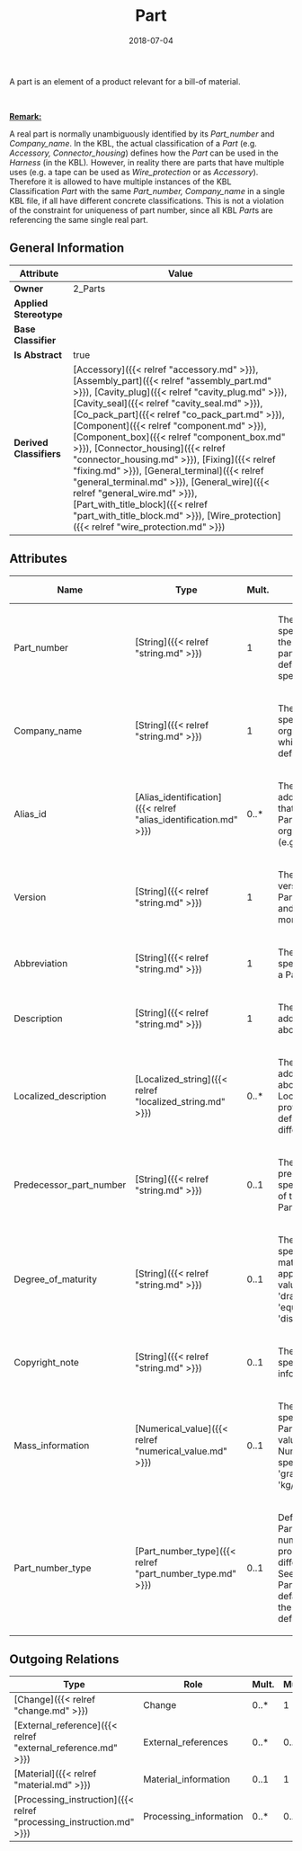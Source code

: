 ﻿---
title: Part
toc: false
type: specs
date: "2018-07-04"
draft: false
specification: KBL
version: 2.5
documentType: "Recommendation"
elementType: Class
classes:
  - Part
menu_name: kbl-2.5
---
<p> A part is an element of a product relevant for a bill-of material.     </p>      <p> &#160;     </p>      <p> <u><b>Remark:</b></u>&#160;     </p>      <p> A real part is normally unambiguously identified by its <i>Part_number</i> and <i>Company_name</i>. In the KBL,&#160;the actual classification of a <i>Part</i> (e.g. <i>Accessory, Connector_housing</i>) defines how the <i>Part</i> can be used in the <i>Harness</i> (in the KBL)<i>. </i>However, in reality there are parts that have multiple uses (e.g. a tape can be used as <i>Wire_protection</i> or as <i>Accessory</i>). Therefore it is allowed to have multiple instances of the KBL Classification&#160;<i>Part </i>with the same <i>Part_number, Company_name</i> in a single KBL&#160;file, if all have different concrete classifications. This is not a violation of the constraint for uniqueness of part number, since all KBL&#160;<i>Part</i>s are referencing the same single real part.      </p>

## General Information

| Attribute               | Value |
|-------------------------|-------|
| **Owner**               | 2_Parts |
| **Applied Stereotype**  |   |
| **Base Classifier**     |   |
| **Is Abstract**         | true |
| **Derived Classifiers** | [Accessory]({{< relref "accessory.md" >}}), [Assembly_part]({{< relref "assembly_part.md" >}}), [Cavity_plug]({{< relref "cavity_plug.md" >}}), [Cavity_seal]({{< relref "cavity_seal.md" >}}), [Co_pack_part]({{< relref "co_pack_part.md" >}}), [Component]({{< relref "component.md" >}}), [Component_box]({{< relref "component_box.md" >}}), [Connector_housing]({{< relref "connector_housing.md" >}}), [Fixing]({{< relref "fixing.md" >}}), [General_terminal]({{< relref "general_terminal.md" >}}), [General_wire]({{< relref "general_wire.md" >}}), [Part_with_title_block]({{< relref "part_with_title_block.md" >}}), [Wire_protection]({{< relref "wire_protection.md" >}}) |

## Attributes
|  Name  |  Type  |  Mult.  |  Description  |  Owning Classifier  |
|--------|--------|---------|---------------|--------------|
|Part_number | [String]({{< relref "string.md" >}}) | 1 | <p> The part_number specifies the identifier of the Part. The format of the part number is user defined (company specific).      </p> | [Part]({{< relref "part.md" >}}) |
|Company_name | [String]({{< relref "string.md" >}}) | 1 | <p>The company_name specifies the name of the organizational context in which the Part_number is defined.</p> | [Part]({{< relref "part.md" >}}) |
|Alias_id | [Alias_identification]({{< relref "alias_identification.md" >}}) | 0..* | <p>The alias_id specifies an additional part_number that is used to identify the Part in another organizational context (e.g. company).</p> | [Part]({{< relref "part.md" >}}) |
|Version | [String]({{< relref "string.md" >}}) | 1 | <p>The version specifies the version identifier of the Part. A version cumulates and consolidates one or more single changes.</p> | [Part]({{< relref "part.md" >}}) |
|Abbreviation | [String]({{< relref "string.md" >}}) | 1 | <p>The abbreviation specifies a short name for a Part.</p> | [Part]({{< relref "part.md" >}}) |
|Description | [String]({{< relref "string.md" >}}) | 1 | <p>The description specifies additional information about the Part.</p> | [Part]({{< relref "part.md" >}}) |
|Localized_description | [Localized_string]({{< relref "localized_string.md" >}}) | 0..* | <p> The description specifies additional information about the object. The Localized_description provides the possibility to define descriptions for different language codes.       </p> | [Part]({{< relref "part.md" >}}) |
|Predecessor_part_number | [String]({{< relref "string.md" >}}) | 0..1 | <p>The predecessor_part_number specifies the part number of the predecessor of the Part.</p> | [Part]({{< relref "part.md" >}}) |
|Degree_of_maturity | [String]({{< relref "string.md" >}}) | 0..1 | <p>The degree_of_maturity specifies the degree of maturity of a Part. Where applicable the following values shall be used:  - 'draft' - 'planning' - 'equipment order' - 'disposition'</p> | [Part]({{< relref "part.md" >}}) |
|Copyright_note | [String]({{< relref "string.md" >}}) | 0..1 | <p>The copyright_note specifies copyright information for a Part.</p> | [Part]({{< relref "part.md" >}}) |
|Mass_information | [Numerical_value]({{< relref "numerical_value.md" >}}) | 0..1 | <p>The mass_information specifies the mass of a Part. Example:  Valid values for the unit of the Numerical_value specifying the mass are 'gram', 'kilogram', or also 'kg/piece', 'gram/meter'</p> | [Part]({{< relref "part.md" >}}) |
|Part_number_type | [Part_number_type]({{< relref "part_number_type.md" >}}) | 0..1 | <p> Defines the type of a Part_number since part numbers are used in the process to identify different characteristics. See the OpenEnumeration Part_number_type. The default value is 'real part' the attribute is not defined.      </p> | [Part]({{< relref "part.md" >}}) |

## Outgoing Relations
|    Type  |   Role   |   Mult.   |   Mult.   |   Description   |
|----------|----------|-----------|-----------|-----------------|
| [Change]({{< relref "change.md" >}}) | Change | 0..* | 1 |  |
| [External_reference]({{< relref "external_reference.md" >}}) | External_references | 0..* | 0..* |  |
| [Material]({{< relref "material.md" >}}) | Material_information | 0..1 | 1 |  |
| [Processing_instruction]({{< relref "processing_instruction.md" >}}) | Processing_information | 0..* | 0..1 |  |
